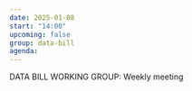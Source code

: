 ```yaml
---
date: 2025-01-08
start: "14:00"
upcoming: false
group: data-bill
agenda: 
--- 
```

DATA BILL WORKING GROUP: Weekly meeting